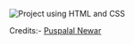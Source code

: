 ![Project using HTML and CSS](https://miro.medium.com/v2/resize:fit:2688/1*Q8w9PI58DKjolhl5aDeiOQ.png)

Credits:- [Puspalal Newar](https://github.com/puspalalnewar)
